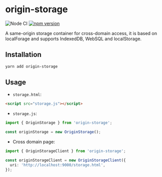 # origin-storage

![Node CI](https://github.com/unadlib/origin-storage/workflows/Node%20CI/badge.svg)
[![npm version](https://badge.fury.io/js/origin-storage.svg)](http://badge.fury.io/js/origin-storage)

A same-origin storage container for cross-domain access, it is based on localForage and supports IndexedDB, WebSQL and localStorage.

## Installation

```sh
yarn add origin-storage
```

## Usage

- `storage.html`:

```html
<script src="storage.js"></script>
```

- `storage.js`:

```ts
import { OriginStorage } from 'origin-storage';

const originStorage = new OriginStorage();
```

- Cross domain page:

```ts
import { OriginStorageClient } from 'origin-storage';

const originStorageClient = new OriginStorageClient({
  uri: 'http://localhost:9000/storage.html',
});
```
